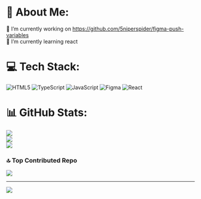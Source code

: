 # 💫 About Me:
🔭 I’m currently working on https://github.com/5niperspider/figma-push-variables<br>🌱 I’m currently learning react


# 💻 Tech Stack:
![HTML5](https://img.shields.io/badge/html5-%23E34F26.svg?style=for-the-badge&logo=html5&logoColor=white) ![TypeScript](https://img.shields.io/badge/typescript-%23007ACC.svg?style=for-the-badge&logo=typescript&logoColor=white) ![JavaScript](https://img.shields.io/badge/javascript-%23323330.svg?style=for-the-badge&logo=javascript&logoColor=%23F7DF1E) ![Figma](https://img.shields.io/badge/figma-%23F24E1E.svg?style=for-the-badge&logo=figma&logoColor=white) ![React](https://img.shields.io/badge/react-%2320232a.svg?style=for-the-badge&logo=react&logoColor=%2361DAFB)
# 📊 GitHub Stats:
![](https://github-readme-stats.vercel.app/api?username=5niperspider&theme=dark&hide_border=false&include_all_commits=false&count_private=false)<br/>
![](https://github-readme-streak-stats.herokuapp.com/?user=5niperspider&theme=dark&hide_border=false)<br/>
![](https://github-readme-stats.vercel.app/api/top-langs/?username=5niperspider&theme=dark&hide_border=false&include_all_commits=false&count_private=false&layout=compact)


### 🔝 Top Contributed Repo
![](https://github-contributor-stats.vercel.app/api?username=5niperspider&limit=5&theme=dark&combine_all_yearly_contributions=true)



---
[![](https://visitcount.itsvg.in/api?id=5niperspider&icon=0&color=0)](https://visitcount.itsvg.in)

<!-- Proudly created with GPRM ( https://gprm.itsvg.in ) -->
